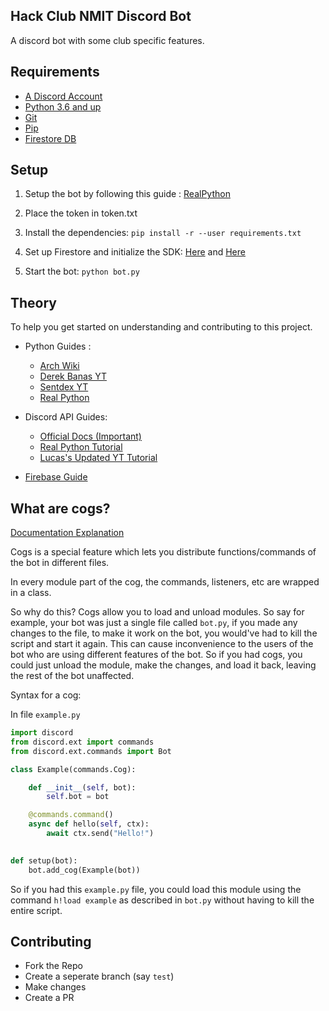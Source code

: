 ## Hack Club NMIT Discord Bot

A discord bot with some club specific features.

## Requirements

- [A Discord Account](https://discordapp.com/)
- [Python 3.6 and up](https://www.python.org/downloads/)
- [Git](https://git-scm.com/downloads) 
- [Pip](https://pypi.org/project/pip/)
- [Firestore DB](https://firebase.google.com/docs/firestore/quickstart)

## Setup 

1. Setup the bot by following this guide : [RealPython](https://realpython.com/how-to-make-a-discord-bot-python/#how-to-make-a-discord-bot-in-the-developer-portal)

2. Place the token in token.txt

3. Install the dependencies:
`pip install -r --user requirements.txt`

4. Set up Firestore and initialize the SDK: [Here](https://firebase.google.com/docs/firestore/quickstart) and [Here](https://firebase.google.com/docs/admin/setup#initialize-sdk)

5. Start the bot: `python bot.py`

## Theory

To help you get started on understanding and contributing to this project.

- Python Guides : 
    - [Arch Wiki](https://wiki.archlinux.org/index.php/Python#See_also)
    - [Derek Banas YT](https://www.youtube.com/watch?v=H1elmMBnykA)
    - [Sentdex YT](https://www.youtube.com/watch?v=eXBD2bB9-RA&list=PLQVvvaa0QuDeAams7fkdcwOGBpGdHpXln)
    - [Real Python](https://realpython.com/)

- Discord API Guides:
    - [Official Docs (Important)](https://discordpy.readthedocs.io/en/latest/index.html)
    - [Real Python Tutorial](https://realpython.com/how-to-make-a-discord-bot-python/)
    - [Lucas's Updated YT Tutorial](https://www.youtube.com/watch?v=nW8c7vT6Hl4&list=PLW3GfRiBCHOhfVoiDZpSz8SM_HybXRPzZ)

- [Firebase Guide](https://firebase.google.com/docs/firestore)

## What are cogs?

[Documentation Explanation](https://discordpy.readthedocs.io/en/latest/ext/commands/cogs.html)

Cogs is a special feature which lets you  distribute functions/commands of the bot in different files.

In every module part of the cog, the commands, listeners, etc are wrapped in a class.

So why do this?
Cogs allow you to load and unload modules.
So say for example, your bot was just a single file called `bot.py`, if you made any changes to the file, to make it work on the bot, you would've had to kill the script and start it again. This can cause inconvenience to the users of the bot who are using different features of the bot.
So if you had cogs, you could just unload the module, make the changes, and load it back, leaving the rest of the bot unaffected.

Syntax for a cog:

In file `example.py`

```py
import discord
from discord.ext import commands
from discord.ext.commands import Bot

class Example(commands.Cog):

    def __init__(self, bot):
        self.bot = bot

    @commands.command()
    async def hello(self, ctx):
        await ctx.send("Hello!")
    

def setup(bot):
    bot.add_cog(Example(bot)) 
```

So if you had this `example.py` file, you could load this module using the command `h!load example` as described in `bot.py` without having to kill the entire script.

## Contributing

- Fork the Repo
- Create a seperate branch (say `test`)
- Make changes
- Create a PR
